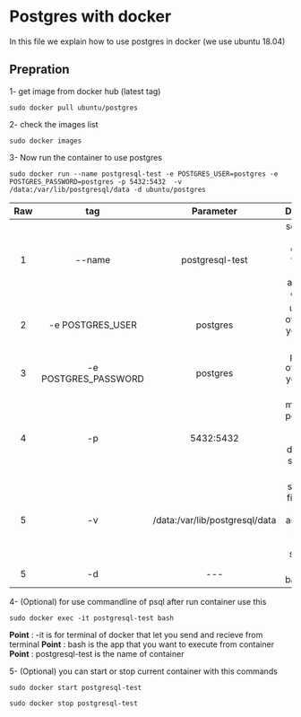 # Postgres with docker

In this file we explain how to use postgres in docker (we use ubuntu 18.04)

## Prepration

1- get image from docker hub (latest tag)

```
sudo docker pull ubuntu/postgres
```

2- check the images list

```
sudo docker images
```
3- Now run the container to use postgres

```
sudo docker run --name postgresql-test -e POSTGRES_USER=postgres -e POSTGRES_PASSWORD=postgres -p 5432:5432  -v /data:/var/lib/postgresql/data -d ubuntu/postgres
```

| Raw | tag  |  Parameter | Description    |
| :-----: | :---: | :---: |:---: |
| 1 | --name|   postgresql-test | set name to the container for use in future against id-container   |
| 2 | -e POSTGRES_USER|postgres   |  username of database you want to login  |
| 3 | -e POSTGRES_PASSWORD | postgres   | password of database you want to login   |
| 4 | -p | 5432:5432   | map docker port to local os port / first for docker and second for OS |
| 5 | -v | /data:/var/lib/postgresql/data  |set volume first path is in docker and second is in local server to store data    |
| 5 | -d |  ---  |  run on background  |

4- (Optional) for use commandline of psql after run container use this

```
sudo docker exec -it postgresql-test bash
```

__Point__ : -it is for terminal of docker that let you send and recieve from terminal
__Point__ : bash is the app that you want to execute from container
__Point__ : postgresql-test is the name of container


5- (Optional) you can start or stop current container with this commands

```
sudo docker start postgresql-test
```
```
sudo docker stop postgresql-test
```
